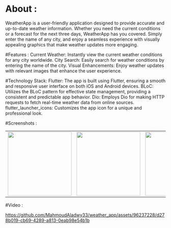 # About : 
WeatherApp is a user-friendly application designed to provide accurate and up-to-date weather information. Whether you need the current conditions or a forecast for the next three days, WeatherApp has you covered. Simply enter the name of any city, and enjoy a seamless experience with visually appealing graphics that make weather updates more engaging.

#Features : 
Current Weather: Instantly view the current weather conditions for any city worldwide.
City Search: Easily search for weather conditions by entering the name of the city.
Visual Enhancements: Enjoy weather updates with relevant images that enhance the user experience.


#Technology Stack:
Flutter: The app is built using Flutter, ensuring a smooth and responsive user interface on both iOS and Android devices.
BLoC: Utilizes the BLoC pattern for effective state management, providing a consistent and predictable app behavior.
Dio: Employs Dio for making HTTP requests to fetch real-time weather data from online sources.
flutter_launcher_icons: Customizes the app icon for a unique and professional look.

#Screenshots : 

<table>
  <tr>
    <td><img src="![IMG_20240704_164002](https://github.com/MahmoudAladwy33/weather_app/assets/96237228/4c273cbd-9486-4f2e-a8a6-c3a23f376b2e)"  width="200"/></td>
    <td><img src="![IMG_20240704_163951](https://github.com/MahmoudAladwy33/weather_app/assets/96237228/1546c896-9d89-41ba-bdcd-584c2dd87898)"  width="200"/></td>
    <td><img src="![IMG_20240704_163935](https://github.com/MahmoudAladwy33/weather_app/assets/96237228/6ecc7b65-1c22-4958-b449-f4a3b1bfb890)" width="200"/></td>
     <td><img src="![IMG_20240704_163922](https://github.com/MahmoudAladwy33/weather_app/assets/96237228/756eb04b-f056-4928-8565-20943511aed9)"  width="200"/></td>
  </tr>
</table>






#Video :

https://github.com/MahmoudAladwy33/weather_app/assets/96237228/d278b019-cb69-4289-a813-0eab98e54b1b


